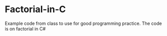 Factorial-in-C
==============

Example code from class to use for good programming practice. The code is on factorial in C#
